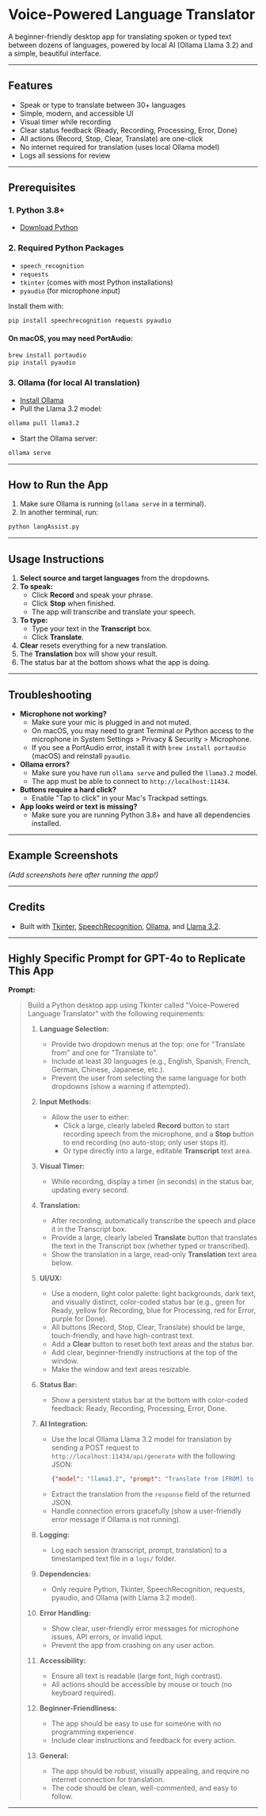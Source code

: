 # Voice-Powered Language Translator

A beginner-friendly desktop app for translating spoken or typed text between dozens of languages, powered by local AI (Ollama Llama 3.2) and a simple, beautiful interface.

---

## Features
- Speak or type to translate between 30+ languages
- Simple, modern, and accessible UI
- Visual timer while recording
- Clear status feedback (Ready, Recording, Processing, Error, Done)
- All actions (Record, Stop, Clear, Translate) are one-click
- No internet required for translation (uses local Ollama model)
- Logs all sessions for review

---

## Prerequisites

### 1. Python 3.8+
- [Download Python](https://www.python.org/downloads/)

### 2. Required Python Packages
- `speech_recognition`
- `requests`
- `tkinter` (comes with most Python installations)
- `pyaudio` (for microphone input)

Install them with:
```sh
pip install speechrecognition requests pyaudio
```

#### On macOS, you may need PortAudio:
```sh
brew install portaudio
pip install pyaudio
```

### 3. Ollama (for local AI translation)
- [Install Ollama](https://ollama.com/download)
- Pull the Llama 3.2 model:
```sh
ollama pull llama3.2
```
- Start the Ollama server:
```sh
ollama serve
```

---

## How to Run the App
1. Make sure Ollama is running (`ollama serve` in a terminal).
2. In another terminal, run:
```sh
python langAssist.py
```

---

## Usage Instructions
1. **Select source and target languages** from the dropdowns.
2. **To speak:**
   - Click **Record** and speak your phrase.
   - Click **Stop** when finished.
   - The app will transcribe and translate your speech.
3. **To type:**
   - Type your text in the **Transcript** box.
   - Click **Translate**.
4. **Clear** resets everything for a new translation.
5. The **Translation** box will show your result.
6. The status bar at the bottom shows what the app is doing.

---

## Troubleshooting
- **Microphone not working?**
  - Make sure your mic is plugged in and not muted.
  - On macOS, you may need to grant Terminal or Python access to the microphone in System Settings > Privacy & Security > Microphone.
  - If you see a PortAudio error, install it with `brew install portaudio` (macOS) and reinstall `pyaudio`.
- **Ollama errors?**
  - Make sure you have run `ollama serve` and pulled the `llama3.2` model.
  - The app must be able to connect to `http://localhost:11434`.
- **Buttons require a hard click?**
  - Enable "Tap to click" in your Mac's Trackpad settings.
- **App looks weird or text is missing?**
  - Make sure you are running Python 3.8+ and have all dependencies installed.

---

## Example Screenshots
*(Add screenshots here after running the app!)*

---

## Credits
- Built with [Tkinter](https://docs.python.org/3/library/tkinter.html), [SpeechRecognition](https://pypi.org/project/SpeechRecognition/), [Ollama](https://ollama.com/), and [Llama 3.2](https://ollama.com/library/llama3.2).

---

## Highly Specific Prompt for GPT-4o to Replicate This App

**Prompt:**

> Build a Python desktop app using Tkinter called "Voice-Powered Language Translator" with the following requirements:
>
> 1. **Language Selection:**
>    - Provide two dropdown menus at the top: one for "Translate from" and one for "Translate to".
>    - Include at least 30 languages (e.g., English, Spanish, French, German, Chinese, Japanese, etc.).
>    - Prevent the user from selecting the same language for both dropdowns (show a warning if attempted).
>
> 2. **Input Methods:**
>    - Allow the user to either:
>      - Click a large, clearly labeled **Record** button to start recording speech from the microphone, and a **Stop** button to end recording (no auto-stop; only user stops it).
>      - Or type directly into a large, editable **Transcript** text area.
>
> 3. **Visual Timer:**
>    - While recording, display a timer (in seconds) in the status bar, updating every second.
>
> 4. **Translation:**
>    - After recording, automatically transcribe the speech and place it in the Transcript box.
>    - Provide a large, clearly labeled **Translate** button that translates the text in the Transcript box (whether typed or transcribed).
>    - Show the translation in a large, read-only **Translation** text area below.
>
> 5. **UI/UX:**
>    - Use a modern, light color palette: light backgrounds, dark text, and visually distinct, color-coded status bar (e.g., green for Ready, yellow for Recording, blue for Processing, red for Error, purple for Done).
>    - All buttons (Record, Stop, Clear, Translate) should be large, touch-friendly, and have high-contrast text.
>    - Add a **Clear** button to reset both text areas and the status bar.
>    - Add clear, beginner-friendly instructions at the top of the window.
>    - Make the window and text areas resizable.
>
> 6. **Status Bar:**
>    - Show a persistent status bar at the bottom with color-coded feedback: Ready, Recording, Processing, Error, Done.
>
> 7. **AI Integration:**
>    - Use the local Ollama Llama 3.2 model for translation by sending a POST request to `http://localhost:11434/api/generate` with the following JSON:
>      ```json
>      {"model": "llama3.2", "prompt": "Translate from [FROM] to [TO]: [TEXT]", "stream": false}
>      ```
>    - Extract the translation from the `response` field of the returned JSON.
>    - Handle connection errors gracefully (show a user-friendly error message if Ollama is not running).
>
> 8. **Logging:**
>    - Log each session (transcript, prompt, translation) to a timestamped text file in a `logs/` folder.
>
> 9. **Dependencies:**
>    - Only require Python, Tkinter, SpeechRecognition, requests, pyaudio, and Ollama (with Llama 3.2 model).
>
> 10. **Error Handling:**
>     - Show clear, user-friendly error messages for microphone issues, API errors, or invalid input.
>     - Prevent the app from crashing on any user action.
>
> 11. **Accessibility:**
>     - Ensure all text is readable (large font, high contrast).
>     - All actions should be accessible by mouse or touch (no keyboard required).
>
> 12. **Beginner-Friendliness:**
>     - The app should be easy to use for someone with no programming experience.
>     - Include clear instructions and feedback for every action.
>
> 13. **General:**
>     - The app should be robust, visually appealing, and require no internet connection for translation.
>     - The code should be clean, well-commented, and easy to follow.

--- 